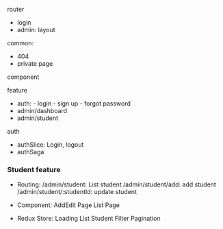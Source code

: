 router

- login
- admin: layout

common:

- 404
- private page

component

feature

- auth: - login - sign up - forgot password
- admin/dashboard
- admin/student

auth

- authSlice: Login, logout
- authSaga

### Student feature

- Routing:
  /admin/student: List student
  /admin/student/add: add student
  /admin/student/:studentId: update student

- Component:
  AddEdit Page
  List Page

- Redux Store:
  Loading
  List Student
  Filter
  Pagination
